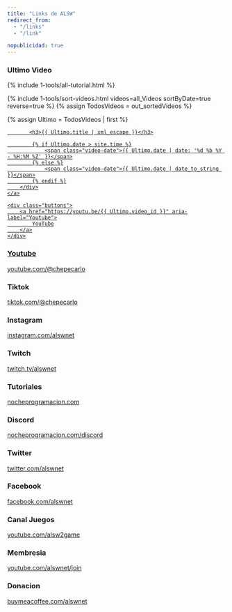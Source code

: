 ```yaml
---
title: "Links de ALSW"
redirect_from:
  - "/links"
  - "/link"

nopublicidad: true
---
```


### Ultimo Video

{% include 1-tools/all-tutorial.html %}

{% include 1-tools/sort-videos.html videos=all_Videos sortByDate=true reverse=true %}
{% assign TodosVideos = out_sortedVideos %}

{% assign Ultimo = TodosVideos | first %}

<div class="video-card">
    <a href="https://youtu.be/{{ Ultimo.video_id }}">
        <div class="video-header">
            <div class="thumb-container">
                <div class="video-thumbnail"
                    {% if Ultimo.video_id %}
                    style="background-image: url(https://i.ytimg.com/vi/{{Ultimo.video_id}}/mqdefault.jpg)"
                    {% else %}
                    style="background-image: url({{ '/assets/images/streamcover.jpg' | relative_url }})"
                    {% endif %}
                >
                </div>
            </div>

           <h3>{{ Ultimo.title | xml_escape }}</h3>

            {% if Ultimo.date > site.time %}
                <span class="video-date">{{ Ultimo.date | date: '%d %b %Y - %H:%M %Z' }}</span>
            {% else %}
                <span class="video-date">{{ Ultimo.date | date_to_string }}</span>
            {% endif %}
        </div>
    </a>

    <div class="buttons">
        <a href="https://youtu.be/{{ Ultimo.video_id }}" aria-label="Youtube">
            YouTube
        </a>
    </div>

</div>

### Youtube

[youtube.com/@chepecarlo](https://www.youtube.com/@chepecarlo?sub_confirmation=1)

### Tiktok

[tiktok.com/@chepecarlo](https://www.tiktok.com/@chepecarlo)

### Instagram

[instagram.com/alswnet](https://www.instagram.com/alswnet/)

### Twitch

[twitch.tv/alswnet](https://www.twitch.tv/alswnet)

### Tutoriales

[nocheprogramacion.com](https://nocheprogramacion.com/)

### Discord

[nocheprogramacion.com/discord](https://nocheprogramacion.com/discord)

### Twitter

[twitter.com/alswnet](https://twitter.com/alswnet)

### Facebook

[facebook.com/alswnet](https://www.facebook.com/alswnet)

### Canal Juegos

[youtube.com/alsw2game](https://www.youtube.com/channel/UC-QPTA-oIQf59SVA8ckpMXA?sub_confirmation=1)

### Membresia

[youtube.com/alswnet/join](https://www.youtube.com/alswnet/join)

### Donacion

[buymeacoffee.com/alswnet](https://nocheprogramacion.com/cafe)
